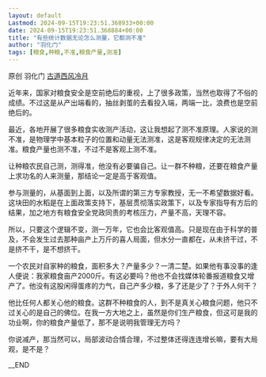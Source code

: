 ```yaml
---
layout: default
Lastmod: 2024-09-15T19:23:51.368933+00:00
date: 2024-09-15T19:23:51.368884+00:00
title: "有些统计数据无论怎么测量，它都测不准"
author: "羽化门"
tags: [粮食,种粮,不准,粮食产量,测准]
---
```


原创 羽化门 [古道西风冷月](javascript:void(0);)

近年来，国家对粮食安全是空前绝后的重视，上了很多政策，当然也取得了不俗的成绩。不过这是从产出端看的，抽丝剥茧的去看投入端，两端一比，浪费也是空前绝后的。

最近，各地开展了很多粮食实收测产活动，这让我想起了测不准原理。人家说的测不准，是物理学中基本粒子的位置和动量无法测准，这是客观规律决定的无法测准。粮食产量也测不准，不过不是客观上测不准。

让种粮农民自己测，测得准，他没有必要骗自己。让一群不种粮，还要在粮食产量上求功名的人来测量，那结论一定是高于客观值。

参与测量的，从基面到上面，以及所谓的第三方专家教授，无一不希望数据好看。这块田的水稻是在上面政策支持下，基层贯彻落实政策下，以及专家指导有方后的结果，加之地方有粮食安全党政同责的考核压力，产量不高，天理不容。  

所以，只要这个逻辑不变，测一万年，它也会比客观值高。只是现在由于科学的普及，不会发生过去那种亩产上万斤的喜人局面，但水分一直都在，从未挤干过，不是挤不干，是不想挤干。  

一个农民对自家种的粮食，面积多大？产量多少？一清二楚。如果他有事没事的逢人便说：我家粮食亩产2000斤。有这必要吗？他也不会找媒体轮番报道粮食又增产了。他没有这股闲得蛋疼的力气，自己产多少粮，多了还是少了？于外人何干？

他比任何人都关心他的粮食。这群不种粮食的人，到不是真关心粮食问题，他只不过关心的是自己的佛位。在我一方大地之上，虽然是你们生产粮食，但这可是我的功业啊，你的粮食产量低了，那不是说明我管理无方吗？

你说减产，那当然可以，局部波动合情合理，不过整体还得连连增长嘛，要有大局观，是不是？

\_\_END

